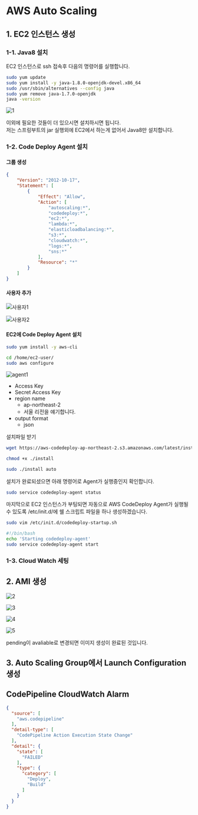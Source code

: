 # AWS Auto Scaling

 
## 1. EC2 인스턴스 생성


### 1-1. Java8 설치

EC2 인스턴스로 ssh 접속후 다음의 명령어를 실행합니다.

```bash
sudo yum update
sudo yum install -y java-1.8.0-openjdk-devel.x86_64
sudo /usr/sbin/alternatives --config java
sudo yum remove java-1.7.0-openjdk
java -version
```

![1](./images/autoscaling/1.png)

이외에 필요한 것들이 더 있으시면 설치하시면 됩니다.  
저는 스프링부트의 jar 실행외에 EC2에서 하는게 없어서 Java8만 설치합니다.  

### 1-2. Code Deploy Agent 설치

#### 그룹 생성

```json
{
    "Version": "2012-10-17",
    "Statement": [
        {
            "Effect": "Allow",
            "Action": [
                "autoscaling:*",
                "codedeploy:*",
                "ec2:*",
                "lambda:*",
                "elasticloadbalancing:*",
                "s3:*",
                "cloudwatch:*",
                "logs:*",
                "sns:*"
            ],
            "Resource": "*"
        }
    ]
}
```

#### 사용자 추가

![사용자1](./images/autoscaling/사용자1.png)

![사용자2](./images/autoscaling/사용자2.png)

#### EC2에 Code Deploy Agent 설치

```bash
sudo yum install -y aws-cli
```

```bash
cd /home/ec2-user/ 
sudo aws configure
```

![agent1](./images/autoscaling/agent1.png)

* Access Key
* Secret Access Key
* region name
  * ap-northeast-2
  * 서울 리전을 얘기합니다.
* output format
  * json


설치파일 받기

```bash
wget https://aws-codedeploy-ap-northeast-2.s3.amazonaws.com/latest/install
```

```bash
chmod +x ./install
```

```bash
sudo ./install auto
```

설치가 완료되셨으면 아래 명령어로 Agent가 실행중인지 확인합니다.

```bash
sudo service codedeploy-agent status
```

마지막으로 EC2 인스턴스가 부팅되면 자동으로 AWS CodeDeploy Agent가 실행될 수 있도록 /etc/init.d/에 쉘 스크립트 파일을 하나 생성하겠습니다.

```bash
sudo vim /etc/init.d/codedeploy-startup.sh
```

```bash
#!/bin/bash 
echo 'Starting codedeploy-agent' 
sudo service codedeploy-agent start
```

### 1-3. Cloud Watch 세팅


## 2. AMI 생성

![2](./images/autoscaling/2.png)

![3](./images/autoscaling/3.png)

![4](./images/autoscaling/4.png)

![5](./images/autoscaling/5.png)

pending이 avaliable로 변경되면 이미지 생성이 완료된 것입니다.

## 3. Auto Scaling Group에서 Launch Configuration 생성

## CodePipeline CloudWatch Alarm

```json
{
  "source": [
    "aws.codepipeline"
  ],
  "detail-type": [
    "CodePipeline Action Execution State Change"
  ],
  "detail": {
    "state": [
      "FAILED"
    ],
    "type": {
      "category": [
        "Deploy",
        "Build"
      ]
    }
  }
}
```


